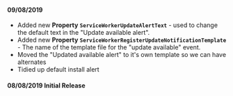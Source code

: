 #### 09/08/2019 

- Added new **Property** **`ServiceWorkerUpdateAlertText`** - used to change the default text in the "Update available alert".
- Added new **Property** **`ServiceWorkerRegisterUpdateNotificationTemplate`** - The name of the template file for the "update available" event.
- Moved the "Updated available alert" to it's own template so we can have alternates
- Tidied up default install alert

#### 08/08/2019 Initial Release